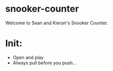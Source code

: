 # snooker-counter

Welcome to Sean and Kieran's Snooker Counter.

# Init:
- Open and play
- Always pull before you push...
